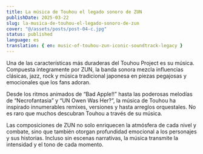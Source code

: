 ```yaml
---
title: La música de Touhou el legado sonoro de ZUN
publishDate: 2025-03-22
slug: la-musica-de-touhou-el-legado-sonoro-de-zun
cover: "@/assets/posts/post-04-c.jpg"
status: published
language: es
translation: { en: music-of-touhou-zun-iconic-soundtrack-legacy }
---
```


Una de las características más duraderas del Touhou Project es su música. Compuesta íntegramente por ZUN, la banda sonora mezcla influencias clásicas, jazz, rock y música tradicional japonesa en piezas pegajosas y emocionales que los fans adoran.

Desde los ritmos animados de “Bad Apple!!” hasta las poderosas melodías de “Necrofantasia” y “UN Owen Was Her?”, la música de Touhou ha inspirado innumerables remixes, versiones y hasta arreglos orquestales. No es raro que muchos descubran Touhou a través de su música.

Las composiciones de ZUN no solo enriquecen la atmósfera de cada nivel y combate, sino que también otorgan profundidad emocional a los personajes y sus historias. Incluso sin escenas narrativas, la música transmite la intensidad y el tono de cada momento.
